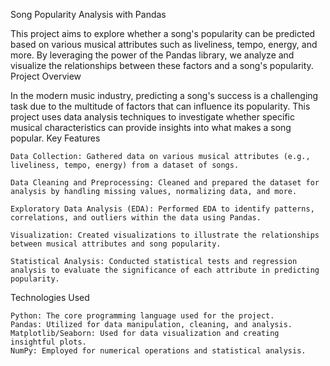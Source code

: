 Song Popularity Analysis with Pandas

This project aims to explore whether a song's popularity can be predicted based on various musical attributes such as liveliness, tempo, energy, and more. By leveraging the power of the Pandas library, we analyze and visualize the relationships between these factors and a song's popularity.
Project Overview

In the modern music industry, predicting a song's success is a challenging task due to the multitude of factors that can influence its popularity. This project uses data analysis techniques to investigate whether specific musical characteristics can provide insights into what makes a song popular.
Key Features

    Data Collection: Gathered data on various musical attributes (e.g., liveliness, tempo, energy) from a dataset of songs.

    Data Cleaning and Preprocessing: Cleaned and prepared the dataset for analysis by handling missing values, normalizing data, and more.

    Exploratory Data Analysis (EDA): Performed EDA to identify patterns, correlations, and outliers within the data using Pandas.

    Visualization: Created visualizations to illustrate the relationships between musical attributes and song popularity.

    Statistical Analysis: Conducted statistical tests and regression analysis to evaluate the significance of each attribute in predicting popularity.

Technologies Used

    Python: The core programming language used for the project.
    Pandas: Utilized for data manipulation, cleaning, and analysis.
    Matplotlib/Seaborn: Used for data visualization and creating insightful plots.
    NumPy: Employed for numerical operations and statistical analysis.



